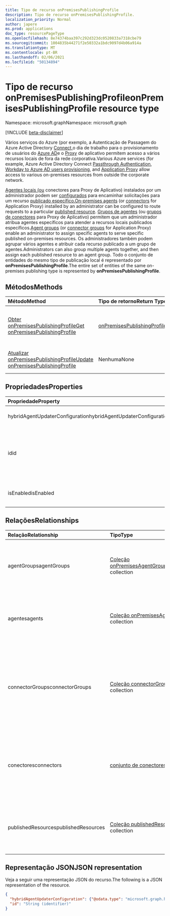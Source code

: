 ```yaml
---
title: Tipo de recurso onPremisesPublishingProfile
description: Tipo de recurso onPremisesPublishingProfile.
localization_priority: Normal
author: japere
ms.prod: applications
doc_type: resourcePageType
ms.openlocfilehash: 8e74374baa397c292d323dc0520833a7318cbe79
ms.sourcegitcommit: 1004835b44271f2e50332a1bdc9097d4b06a914a
ms.translationtype: MT
ms.contentlocale: pt-BR
ms.lasthandoff: 02/06/2021
ms.locfileid: "50134894"
---
```

# <a name="onpremisespublishingprofile-resource-type"></a><span data-ttu-id="b9d4e-103">Tipo de recurso onPremisesPublishingProfile</span><span class="sxs-lookup"><span data-stu-id="b9d4e-103">onPremisesPublishingProfile resource type</span></span>

<span data-ttu-id="b9d4e-104">Namespace: microsoft.graph</span><span class="sxs-lookup"><span data-stu-id="b9d4e-104">Namespace: microsoft.graph</span></span>

[!INCLUDE [beta-disclaimer](../../includes/beta-disclaimer.md)]

<span data-ttu-id="b9d4e-105">Vários serviços do Azure (por exemplo, a Autenticação de Passagem do Azure Active Directory [Connect,](/azure/active-directory/hybrid/how-to-connect-pta)o dia de trabalho para o provisionamento de usuários do [Azure AD](/azure/active-directory/saas-apps/workday-inbound-tutorial)e o [Proxy](https://aka.ms/whyappproxy) de aplicativo permitem acesso a vários recursos locais de fora da rede corporativa.</span><span class="sxs-lookup"><span data-stu-id="b9d4e-105">Various Azure services (for example, Azure Active Directory Connect [Passthrough Authentication](/azure/active-directory/hybrid/how-to-connect-pta), [Workday to Azure AD users provisioning](/azure/active-directory/saas-apps/workday-inbound-tutorial), and [Application Proxy](https://aka.ms/whyappproxy) allow access to various on-premises resources from outside the corporate network.</span></span>

<span data-ttu-id="b9d4e-106">[Agentes locais (ou](onpremisesagent.md) conectores para Proxy de Aplicativo) instalados por um administrador podem ser [configurados](connector.md) para encaminhar solicitações para um recurso [publicado específico.](publishedresource.md)</span><span class="sxs-lookup"><span data-stu-id="b9d4e-106">[On-premises agents](onpremisesagent.md) (or [connectors](connector.md) for Application Proxy) installed by an administrator can be configured to route requests to a particular [published resource](publishedresource.md).</span></span>
<span data-ttu-id="b9d4e-107">[Grupos de agentes](onpremisesagentgroup.md) (ou [grupos de conectores](connectorgroup.md) para Proxy de Aplicativo) permitem que um administrador atribua agentes específicos para atender a recursos locais publicados específicos.</span><span class="sxs-lookup"><span data-stu-id="b9d4e-107">[Agent groups](onpremisesagentgroup.md) (or [connector groups](connectorgroup.md) for Application Proxy) enable an administrator to assign specific agents to serve specific published on-premises resources.</span></span> <span data-ttu-id="b9d4e-108">Os administradores também podem agrupar vários agentes e atribuir cada recurso publicado a um grupo de agentes.</span><span class="sxs-lookup"><span data-stu-id="b9d4e-108">Administrators can also group multiple agents together, and then assign each published resource to an agent group.</span></span> <span data-ttu-id="b9d4e-109">Todo o conjunto de entidades do mesmo tipo de publicação local é representado por **onPremisesPublishingProfile**.</span><span class="sxs-lookup"><span data-stu-id="b9d4e-109">The entire set of entities of the same on-premises publishing type is represented by **onPremisesPublishingProfile**.</span></span>

## <a name="methods"></a><span data-ttu-id="b9d4e-110">Métodos</span><span class="sxs-lookup"><span data-stu-id="b9d4e-110">Methods</span></span>

| <span data-ttu-id="b9d4e-111">Método</span><span class="sxs-lookup"><span data-stu-id="b9d4e-111">Method</span></span>       | <span data-ttu-id="b9d4e-112">Tipo de retorno</span><span class="sxs-lookup"><span data-stu-id="b9d4e-112">Return Type</span></span> | <span data-ttu-id="b9d4e-113">Descrição</span><span class="sxs-lookup"><span data-stu-id="b9d4e-113">Description</span></span> |
|:-------------|:------------|:------------|
| [<span data-ttu-id="b9d4e-114">Obter onPremisesPublishingProfile</span><span class="sxs-lookup"><span data-stu-id="b9d4e-114">Get onPremisesPublishingProfile</span></span>](../api/onpremisespublishingprofile-get.md) | [<span data-ttu-id="b9d4e-115">onPremisesPublishingProfile</span><span class="sxs-lookup"><span data-stu-id="b9d4e-115">onPremisesPublishingProfile</span></span>](onpremisespublishingprofile.md) | <span data-ttu-id="b9d4e-116">Leia as propriedades e os relacionamentos de um **objeto onPremisesPublishingProfile.**</span><span class="sxs-lookup"><span data-stu-id="b9d4e-116">Read the properties and relationships of an **onPremisesPublishingProfile** object.</span></span> |
| [<span data-ttu-id="b9d4e-117">Atualizar onPremisesPublishingProfile</span><span class="sxs-lookup"><span data-stu-id="b9d4e-117">Update onPremisesPublishingProfile</span></span>](../api/onpremisespublishingprofile-update.md) | <span data-ttu-id="b9d4e-118">Nenhuma</span><span class="sxs-lookup"><span data-stu-id="b9d4e-118">None</span></span> | <span data-ttu-id="b9d4e-119">Atualize [um objeto onPremisesPublishingProfile.](onpremisespublishingprofile.md)</span><span class="sxs-lookup"><span data-stu-id="b9d4e-119">Update an [onPremisesPublishingProfile](onpremisespublishingprofile.md) object.</span></span> |

## <a name="properties"></a><span data-ttu-id="b9d4e-120">Propriedades</span><span class="sxs-lookup"><span data-stu-id="b9d4e-120">Properties</span></span>

| <span data-ttu-id="b9d4e-121">Propriedade</span><span class="sxs-lookup"><span data-stu-id="b9d4e-121">Property</span></span>     | <span data-ttu-id="b9d4e-122">Tipo</span><span class="sxs-lookup"><span data-stu-id="b9d4e-122">Type</span></span>        | <span data-ttu-id="b9d4e-123">Descrição</span><span class="sxs-lookup"><span data-stu-id="b9d4e-123">Description</span></span> |
|:-------------|:------------|:------------|
|<span data-ttu-id="b9d4e-124">hybridAgentUpdaterConfiguration</span><span class="sxs-lookup"><span data-stu-id="b9d4e-124">hybridAgentUpdaterConfiguration</span></span>|[<span data-ttu-id="b9d4e-125">hybridAgentUpdaterConfiguration</span><span class="sxs-lookup"><span data-stu-id="b9d4e-125">hybridAgentUpdaterConfiguration</span></span>](hybridagentupdaterconfiguration.md)| <span data-ttu-id="b9d4e-126">Representa um **objeto hybridAgentUpdaterConfiguration.**</span><span class="sxs-lookup"><span data-stu-id="b9d4e-126">Represents a **hybridAgentUpdaterConfiguration** object.</span></span>|
|<span data-ttu-id="b9d4e-127">id</span><span class="sxs-lookup"><span data-stu-id="b9d4e-127">id</span></span>|<span data-ttu-id="b9d4e-128">String</span><span class="sxs-lookup"><span data-stu-id="b9d4e-128">String</span></span>| <span data-ttu-id="b9d4e-129">Representa um tipo de publicação.</span><span class="sxs-lookup"><span data-stu-id="b9d4e-129">Represents a publishing type.</span></span> <span data-ttu-id="b9d4e-130">Os valores possíveis são: `applicationProxy`, `exchangeOnline`, `authentication`, `provisioning`, `adAdministration`.</span><span class="sxs-lookup"><span data-stu-id="b9d4e-130">Possible values are: `applicationProxy`, `exchangeOnline`, `authentication`, `provisioning`, `adAdministration`.</span></span> <span data-ttu-id="b9d4e-131">Somente leitura.</span><span class="sxs-lookup"><span data-stu-id="b9d4e-131">Read-only.</span></span>|
|<span data-ttu-id="b9d4e-132">isEnabled</span><span class="sxs-lookup"><span data-stu-id="b9d4e-132">isEnabled</span></span>|<span data-ttu-id="b9d4e-133">Booliano</span><span class="sxs-lookup"><span data-stu-id="b9d4e-133">Boolean</span></span>| <span data-ttu-id="b9d4e-134">Representa se o [Proxy de Aplicativo do Azure AD](https://aka.ms/whyappproxy) está habilitado para o locatário.</span><span class="sxs-lookup"><span data-stu-id="b9d4e-134">Represents if [Azure AD Application Proxy](https://aka.ms/whyappproxy) is enabled for the tenant.</span></span> |

## <a name="relationships"></a><span data-ttu-id="b9d4e-135">Relações</span><span class="sxs-lookup"><span data-stu-id="b9d4e-135">Relationships</span></span>

| <span data-ttu-id="b9d4e-136">Relação</span><span class="sxs-lookup"><span data-stu-id="b9d4e-136">Relationship</span></span> | <span data-ttu-id="b9d4e-137">Tipo</span><span class="sxs-lookup"><span data-stu-id="b9d4e-137">Type</span></span>        | <span data-ttu-id="b9d4e-138">Descrição</span><span class="sxs-lookup"><span data-stu-id="b9d4e-138">Description</span></span> |
|:-------------|:------------|:------------|
|<span data-ttu-id="b9d4e-139">agentGroups</span><span class="sxs-lookup"><span data-stu-id="b9d4e-139">agentGroups</span></span>|<span data-ttu-id="b9d4e-140">[Coleção onPremisesAgentGroup](onpremisesagentgroup.md)</span><span class="sxs-lookup"><span data-stu-id="b9d4e-140">[onPremisesAgentGroup](onpremisesagentgroup.md) collection</span></span>| <span data-ttu-id="b9d4e-141">Lista de objetos **onPremisesAgentGroup** existentes.</span><span class="sxs-lookup"><span data-stu-id="b9d4e-141">List of existing **onPremisesAgentGroup** objects.</span></span> <span data-ttu-id="b9d4e-142">Somente leitura.</span><span class="sxs-lookup"><span data-stu-id="b9d4e-142">Read-only.</span></span> <span data-ttu-id="b9d4e-143">Anulável.</span><span class="sxs-lookup"><span data-stu-id="b9d4e-143">Nullable.</span></span>|
|<span data-ttu-id="b9d4e-144">agentes</span><span class="sxs-lookup"><span data-stu-id="b9d4e-144">agents</span></span>|<span data-ttu-id="b9d4e-145">[Coleção onPremisesAgent](onpremisesagent.md)</span><span class="sxs-lookup"><span data-stu-id="b9d4e-145">[onPremisesAgent](onpremisesagent.md) collection</span></span>| <span data-ttu-id="b9d4e-146">Lista de objetos **onPremisesAgent** existentes.</span><span class="sxs-lookup"><span data-stu-id="b9d4e-146">List of existing **onPremisesAgent** objects.</span></span> <span data-ttu-id="b9d4e-147">Somente leitura.</span><span class="sxs-lookup"><span data-stu-id="b9d4e-147">Read-only.</span></span> <span data-ttu-id="b9d4e-148">Anulável.</span><span class="sxs-lookup"><span data-stu-id="b9d4e-148">Nullable.</span></span>|
|<span data-ttu-id="b9d4e-149">connectorGroups</span><span class="sxs-lookup"><span data-stu-id="b9d4e-149">connectorGroups</span></span>|<span data-ttu-id="b9d4e-150">[Coleção connectorGroup](connectorgroup.md)</span><span class="sxs-lookup"><span data-stu-id="b9d4e-150">[connectorGroup](connectorgroup.md) collection</span></span>| <span data-ttu-id="b9d4e-151">Lista de objetos **connectorGroup existentes** para aplicativos publicados por meio do Proxy de Aplicativo.</span><span class="sxs-lookup"><span data-stu-id="b9d4e-151">List of existing **connectorGroup** objects for applications published through Application Proxy.</span></span> <span data-ttu-id="b9d4e-152">Somente leitura.</span><span class="sxs-lookup"><span data-stu-id="b9d4e-152">Read-only.</span></span> <span data-ttu-id="b9d4e-153">Anulável.</span><span class="sxs-lookup"><span data-stu-id="b9d4e-153">Nullable.</span></span>|
|<span data-ttu-id="b9d4e-154">conectores</span><span class="sxs-lookup"><span data-stu-id="b9d4e-154">connectors</span></span>|<span data-ttu-id="b9d4e-155">[conjunto de conectores](connector.md)</span><span class="sxs-lookup"><span data-stu-id="b9d4e-155">[connector](connector.md) collection</span></span>| <span data-ttu-id="b9d4e-156">Lista de objetos de **conector existentes** para aplicativos publicados por meio do Proxy de Aplicativo.</span><span class="sxs-lookup"><span data-stu-id="b9d4e-156">List of existing **connector** objects for applications published through Application Proxy.</span></span> <span data-ttu-id="b9d4e-157">Somente leitura.</span><span class="sxs-lookup"><span data-stu-id="b9d4e-157">Read-only.</span></span> <span data-ttu-id="b9d4e-158">Anulável.</span><span class="sxs-lookup"><span data-stu-id="b9d4e-158">Nullable.</span></span>|
|<span data-ttu-id="b9d4e-159">publishedResources</span><span class="sxs-lookup"><span data-stu-id="b9d4e-159">publishedResources</span></span>|<span data-ttu-id="b9d4e-160">[Coleção publishedResource](publishedresource.md)</span><span class="sxs-lookup"><span data-stu-id="b9d4e-160">[publishedResource](publishedresource.md) collection</span></span>| <span data-ttu-id="b9d4e-161">Lista de objetos **publishedResource** existentes.</span><span class="sxs-lookup"><span data-stu-id="b9d4e-161">List of existing **publishedResource** objects.</span></span> <span data-ttu-id="b9d4e-162">Somente leitura.</span><span class="sxs-lookup"><span data-stu-id="b9d4e-162">Read-only.</span></span> <span data-ttu-id="b9d4e-163">Anulável.</span><span class="sxs-lookup"><span data-stu-id="b9d4e-163">Nullable.</span></span>|

## <a name="json-representation"></a><span data-ttu-id="b9d4e-164">Representação JSON</span><span class="sxs-lookup"><span data-stu-id="b9d4e-164">JSON representation</span></span>

<span data-ttu-id="b9d4e-165">Veja a seguir uma representação JSON do recurso.</span><span class="sxs-lookup"><span data-stu-id="b9d4e-165">The following is a JSON representation of the resource.</span></span>

<!-- {
  "blockType": "resource",
  "optionalProperties": [

  ],
  "@odata.type": "microsoft.graph.onPremisesPublishingProfile",
  "baseType": "",
  "keyProperty": "id"
}-->

```json
{
  "hybridAgentUpdaterConfiguration": {"@odata.type": "microsoft.graph.hybridAgentUpdaterConfiguration"},
  "id": "String (identifier)"
}
```

<!-- uuid: 16cd6b66-4b1a-43a1-adaf-3a886856ed98
2019-02-04 14:57:30 UTC -->
<!-- {
  "type": "#page.annotation",
  "description": "onPremisesPublishingProfile resource",
  "keywords": "",
  "section": "documentation",
  "tocPath": ""
}-->




